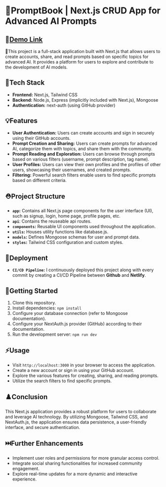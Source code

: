 # 🤖PromptBook | Next.js CRUD App for Advanced AI Prompts

## 👀[Demo Link](https://promptbook-webapp.netlify.app/)

🦾This project is a full-stack application built with Next.js that allows users to create accounts, share, and read prompts based on specific topics for advanced AI. It provides a platform for users to explore and contribute to the development of AI models.

## 🧰Tech Stack

* **Frontend:** Next.js, Tailwind CSS
* **Backend:** Node.js, Express (implicitly included with Next.js), Mongoose
* **Authentication:** next-auth (using GitHub provider)

## 💡Features

* **User Authentication:** Users can create accounts and sign in securely using their GitHub accounts.
* **Prompt Creation and Sharing:** Users can create prompts for advanced AI, categorize them with topics, and share them with the community.
* **Prompt Reading and Exploration:** Users can browse through prompts based on various filters (username, prompt description, tag name).
* **User Profiles:** Users can view their own profiles and the profiles of other users, showcasing their usernames, and created prompts.
* **Filtering:** Powerful search filters enable users to find specific prompts based on different criteria.

## ⛑️Project Structure

* **`app`:** Contains all Next.js page components for the user interface (UI), such as signup, login, home page, profile pages, etc.
* **`api`**: Contains the reuseable api routes.
* **`components`:** Reusable UI components used throughout the application.
* **`utils`:** Houses utility functions like database.js.
* **`models`:** Defines Mongoose schemas for user and prompt data.
* **`styles`:** Tailwind CSS configuration and custom styles.

## 🎯Deployment

* **`CI/CD Pipeline`:** I continuously deployed this project along with every commit by creating a CI/CD Pipeline between  **Github** and **Netlify**.

## 🧱Getting Started

1. Clone this repository.
2. Install dependencies: `npm install`
3. Configure your database connection (refer to Mongoose documentation).
4. Configure your NextAuth.js provider (GitHub) according to their documentation.
5. Run the development server: `npm run dev`

## ⚡Usage

* Visit `http://localhost:3000` in your browser to access the application.
* Create a new account or sign in using your GitHub account.
* Explore the various features for creating, sharing, and reading prompts.
* Utilize the search filters to find specific prompts.

## ♟️Conclusion

This Next.js application provides a robust platform for users to collaborate and leverage AI technology. By utilizing Mongoose, Tailwind CSS, and NextAuth.js, the application ensures data persistence, a user-friendly interface, and secure authentication.

## ⏭️Further Enhancements

* Implement user roles and permissions for more granular access control.
* Integrate social sharing functionalities for increased community engagement.
* Explore real-time updates for a more dynamic and interactive experience.

